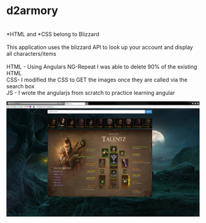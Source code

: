 # d2armory
<br/>*HTML and *CSS belong to Blizzard
<br/>
<br/>This application uses the blizzard API to look up your account and display all characters/items
<br/>
<br/>HTML - Using Angulars NG-Repeat I was able to delete 90% of the existing HTML
<br/>CSS- I modified the CSS to GET the images once they are called via  the search box
<br/>JS - I wrote the angularjs  from scratch to practice learning angular

![Picture](https://github.com/codeNovels/d2armory/blob/master/d2armory/images/Diablo3.PNG)
